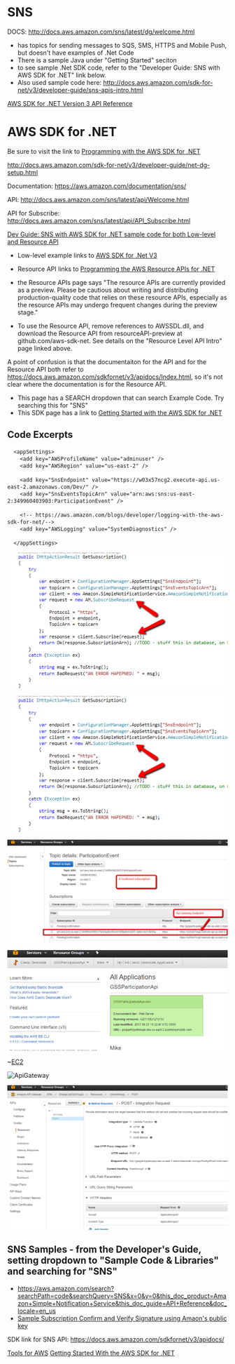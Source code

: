# SNS

DOCS: http://docs.aws.amazon.com/sns/latest/dg/welcome.html
* has topics for sending messages to SQS, SMS, HTTPS and Mobile Push, but doesn't have examples of .Net Code
* There is a sample Java under "Getting Started" seciton
* to see sample .Net SDK code, refer to the "Developer Guide: SNS with AWS SDK for .NET" link below.
* Also used sample code here: http://docs.aws.amazon.com/sdk-for-net/v3/developer-guide/sns-apis-intro.html

[AWS SDK for .NET Version 3 API Reference](http://docs.aws.amazon.com/sdk-for-net/v3/developer-guide/net-dg-programming-techniques.html)

# AWS SDK for .NET

Be sure to visit the link to [Programming with the AWS SDK for .NET](http://docs.aws.amazon.com/sdk-for-net/v3/developer-guide/net-dg-programming-techniques.html)

http://docs.aws.amazon.com/sdk-for-net/v3/developer-guide/net-dg-setup.html




Documentation: https://aws.amazon.com/documentation/sns/

API: http://docs.aws.amazon.com/sns/latest/api/Welcome.html

API for Subscribe: http://docs.aws.amazon.com/sns/latest/api/API_Subscribe.html




[Dev Guide: SNS with AWS SDK for .NET sample code for both Low-level and Resource API](http://docs.aws.amazon.com/sdk-for-net/v2/developer-guide/sns-apis-intro.html)
* Low-level example links to  [AWS SDK for .Net V3](https://docs.aws.amazon.com/sdkfornet/v3/apidocs/)
* Resource API links to [Programming the AWS Resource APIs for .NET](http://docs.aws.amazon.com/sdk-for-net/v2/developer-guide/resource-level-apis-intro.html#resource-level-apis-intro)

* the Resource APIs page says "The resource APIs are currently provided as a preview. Please be cautious about writing and distributing production-quality code that relies on these resource APIs, especially as the resource APIs may undergo frequent changes during the preview stage."
* To use the Resource API, remove references to AWSSDL.dll, and download the Resource API from resourceAPI-preview at github.com/aws-sdk-net.  See details on the "Resource Level API Intro" page linked above.

A point of confusion is that the documentaiton for the API and for the Resource API both refer to https://docs.aws.amazon.com/sdkfornet/v3/apidocs/Index.html, so it's not clear where the documentation is for the Resource API.
* This page has a SEARCH dropdown that can search Example Code.  Try searching this for "SNS"
* This SDK page has a link to [Getting Started with the AWS SDK for .NET](https://aws.amazon.com/developers/getting-started/net/)

## Code Excerpts
````
  <appSettings>
    <add key="AWSProfileName" value="adminuser" />
    <add key="AWSRegion" value="us-east-2" />
    
    <add key="SnsEndpoint" value="https://w03x57ncg2.execute-api.us-east-2.amazonaws.com/Dev/" />
    <add key="SnsEventsTopicArn" value="arn:aws:sns:us-east-2:349960403903:ParticipationEvent" />
    
    <!-- https://aws.amazon.com/blogs/developer/logging-with-the-aws-sdk-for-net/-->
    <add key="AWSLogging" value="SystemDiagnostics" />
    
  </appSettings>
````


![Subscription](../images/SNS_SubscribeRequestCode.png)

![Confirmation](../images/SNS_SubscribeRequestCode.png)

![Confirmed Subscription](../images/SNS_ConfirmedSubscription.png)

![Beanstalk](../images/SNS_BeanstalkApp.png)

~[EC2](../images/SNS_EC2_Instance.png)

![ApiGateway](../images/SNS_ApiGateway.png)

![ApiGateway Headers](../images/SNS_ApiGateway_TransformHeaders.png)


## SNS Samples - from the Developer's Guide, setting dropdown to "Sample Code & Libraries" and searching for "SNS"
* https://aws.amazon.com/search?searchPath=code&searchQuery=SNS&x=0&y=0&this_doc_product=Amazon+Simple+Notification+Service&this_doc_guide=API+Reference&doc_locale=en_us
* [Sample Subscription Confirm and Verify Signature using Amaon's public key](https://aws.amazon.com/code/9387800257078150)





SDK link for SNS API: https://docs.aws.amazon.com/sdkfornet/v3/apidocs/


[Tools for AWS](https://aws.amazon.com/tools/)
[Getting Started With the AWS SDK for .NET](https://aws.amazon.com/developers/getting-started/net/)



